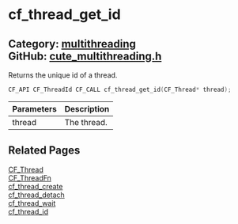 [](../header.md ':include')

# cf_thread_get_id

Category: [multithreading](/api_reference?id=multithreading)  
GitHub: [cute_multithreading.h](https://github.com/RandyGaul/cute_framework/blob/master/include/cute_multithreading.h)  
---

Returns the unique id of a thread.

```cpp
CF_API CF_ThreadId CF_CALL cf_thread_get_id(CF_Thread* thread);
```

Parameters | Description
--- | ---
thread | The thread.

## Related Pages

[CF_Thread](/multithreading/cf_thread.md)  
[CF_ThreadFn](/multithreading/cf_threadfn.md)  
[cf_thread_create](/multithreading/cf_thread_create.md)  
[cf_thread_detach](/multithreading/cf_thread_detach.md)  
[cf_thread_wait](/multithreading/cf_thread_wait.md)  
[cf_thread_id](/multithreading/cf_thread_id.md)  
